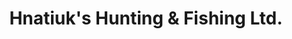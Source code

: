 ---
title: "Hnatiuk's Hunting & Fishing Ltd."
url: /lantz/hnatiuks-hunting-and-fishing-ltd/
shop: hunting
---